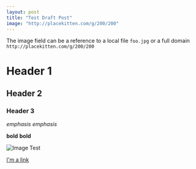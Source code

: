 ```yaml
---
layout: post
title: "Test Draft Post"
image: "http://placekitten.com/g/200/200"
---
```


The image field can be a reference to a local file `foo.jpg` or a full domain `http://placekitten.com/g/200/200`

# Header 1

## Header 2

### Header 3

_emphasis_ *emphasis*

**bold** __bold__

![Image Test](http://placekitten.com/g/200/300)

[I'm a link](http://nytimes.com)
